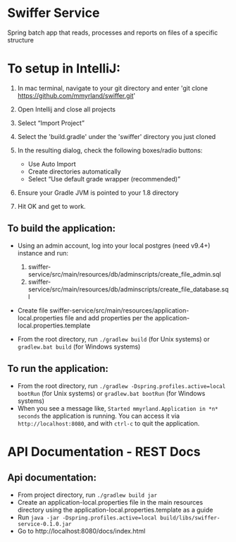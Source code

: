 Swiffer Service
====================

Spring batch app that reads, processes and reports on files of a specific structure

# To setup in IntelliJ:
1. In mac terminal, navigate to your git directory and enter 'git clone https://github.com/mmyrland/swiffer.git'

2. Open Intellij and close all projects

3. Select “Import Project”

4. Select the 'build.gradle' under the 'swiffer' directory you just cloned

5. In the resulting dialog, check the following boxes/radio buttons:
     * Use Auto Import
     * Create directories automatically
     * Select “Use default grade wrapper (recommended)”

6. Ensure your Gradle JVM is pointed to your 1.8 directory

7. Hit OK and get to work.


## To build the application:
* Using an admin account, log into your local postgres (need v9.4+) instance and run:
    1. swiffer-service/src/main/resources/db/adminscripts/create_file_admin.sql
    2. swiffer-service/src/main/resources/db/adminscripts/create_file_database.sql

* Create file swiffer-service/src/main/resources/application-local.properties file and add properties per the application-local.properties.template

* From the root directory, run `./gradlew build` (for Unix systems) or `gradlew.bat build` (for Windows systems)


## To run the application:
* From the root directory, run `./gradlew -Dspring.profiles.active=local bootRun` (for Unix systems) or `gradlew.bat bootRun` (for Windows systems)
* When you see a message like, `Started mmyrland.Application in *n* seconds` the application is running. You can access it
  via `http://localhost:8080`, and with `ctrl-c` to quit the application.


API Documentation - REST Docs
====================
## Api documentation:
* From project directory, run `./gradlew build jar`
* Create an application-local.properties file in the main resources directory using the application-local.properties.template as a guide
* Run `java -jar -Dspring.profiles.active=local build/libs/swiffer-service-0.1.0.jar`
* Go to http://localhost:8080/docs/index.html